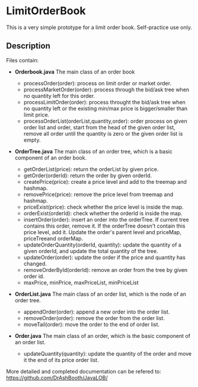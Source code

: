 # LimitOrderBook

This is a very simple prototype for a limit order book. Self-practice use only.

## Description
Files contain:
- **Orderbook.java**
  The main class of an order book
  - processOrder(order): process on limit order or market order.
  - processMarketOrder(order): process through the bid/ask tree when no quantity left for this order.
  - processLimitOrder(order): process throught the bid/ask tree when no quantity left or the existing min/max price is bigger/smaller than limit price.
  - processOrderList(orderList,quantity,order): order process on given order list and order, start from the head of the given order list, remove all order until the quantity is zero or the given order list is empty.
  
- **OrderTree.java**
  The main class of an order tree, which is a basic component of an order book.
  - getOrderList(price): return the orderList by given price.
  - getOrder(orderId): return the order by given orderId.
  - createPrice(price): create a price level and add to the treemap and hashmap.
  - removePrice(price): remove the price level from treemap and hashmap.
  - priceExist(price): check whether the price level is inside the map.
  - orderExist(orderId): check whether the orderId is inside the map.
  - insertOrder(order): insert an order into the orderTree. If current tree contains this order, remove it. If the orderTree doesn't contain this price level, add it. Update the order's parent level and priceMap, priceTreeand orderMap.
  - updateOrderQuantity(orderId, quantity): update the quantity of a given orderId, and update the total quantity of the tree.
  - updateOrder(order): update the order if the price and quantity has changed.
  - removeOrderById(orderId): remove an order from the tree by given order id.
  - maxPrice, minPrice, maxPriceList, minPriceList
  
- **OrderList.java**
  The main class of an order list, which is the node of an order tree.
  - appendOrder(order): append a new order into the order list.
  - removeOrder(order): remove the order from the order list.
  - moveTail(order): move the order to the end of order list.

- **Order.java**
  The main class of an order, which is the basic component of an order list.
  - updateQuantity(quantity): update the quantity of the order and move it the end of its price order list.


More detailed and completed documentation can be refered to: https://github.com/DrAshBooth/JavaLOB/
